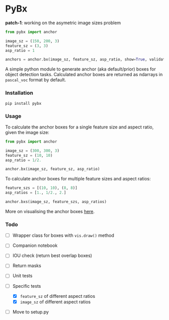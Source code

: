 # PyBx 
**patch-1**: working on the asymetric image sizes problem
```python
from pybx import anchor

image_sz = (150, 200, 3)
feature_sz = (3, 3)
asp_ratio = 1

anchors = anchor.bx(image_sz, feature_sz, asp_ratio, show=True, validate=True)
```

A simple python module to generate anchor
(aka default/prior) boxes for object detection
tasks. Calculated anchor boxes are returned as ndarrays in `pascal_voc` format by default.

### Installation
```shell
pip install pybx
```

### Usage
To calculate the anchor boxes for a single feature size and aspect ratio, given the image size: 
```python
from pybx import anchor

image_sz = (300, 300, 3)
feature_sz = (10, 10)
asp_ratio = 1/2.

anchor.bx(image_sz, feature_sz, asp_ratio)
```

To calculate anchor boxes for multiple feature sizes and aspect ratios:
```python
feature_szs = [(10, 10), (8, 8)]
asp_ratios = [1., 1/2., 2.]

anchor.bxs(image_sz, feature_szs, asp_ratios)
```
More on visualising the anchor boxes [here](data/README.md).

### Todo
- [ ] Wrapper class for boxes with `vis.draw()` method
- [ ] Companion notebook
- [ ] IOU check (return best overlap boxes)
- [ ] Return masks 
- [ ] Unit tests
- [ ] Specific tests
  - [x] `feature_sz` of different aspect ratios
  - [x] `image_sz` of different aspect ratios
- [ ] Move to setup.py


